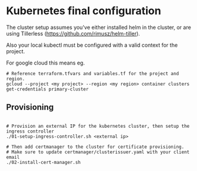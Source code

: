 # Kubernetes final configuration
The cluster setup assumes you've either installed helm in the cluster, or are using Tillerless (https://github.com/rimusz/helm-tiller). 

Also your local kubectl must be configured with a valid context for the project.

For google cloud this means eg.
```shell
# Reference terraform.tfvars and variables.tf for the project and region.
gcloud --project <my project> --region <my region> container clusters get-credentials primary-cluster 
```

## Provisioning
```shell

# Provision an external IP for the kubernetes cluster, then setup the ingress controller
./01-setup-ingress-controller.sh <external ip>

# Then add certmanager to the cluster for certificate provisioning.
# Make sure to update certmanager/clusterissuer.yaml with your client email
./02-install-cert-manager.sh

```

